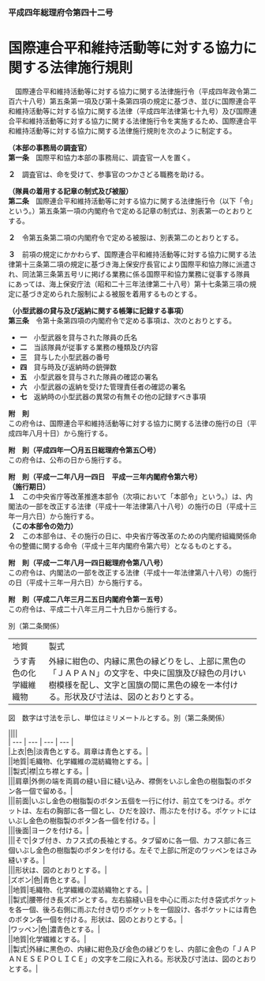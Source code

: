 ### 平成四年総理府令第四十二号  
# 国際連合平和維持活動等に対する協力に関する法律施行規則  
　国際連合平和維持活動等に対する協力に関する法律施行令（平成四年政令第二百六十八号）第五条第一項及び第十条第四項の規定に基づき、並びに国際連合平和維持活動等に対する協力に関する法律（平成四年法律第七十九号）及び国際連合平和維持活動等に対する協力に関する法律施行令を実施するため、国際連合平和維持活動等に対する協力に関する法律施行規則を次のように制定する。  
  
**（本部の事務局の調査官）**  
**第一条**　国際平和協力本部の事務局に、調査官一人を置く。  
  
**２**　調査官は、命を受けて、参事官のつかさどる職務を助ける。  
  
**（隊員の着用する記章の制式及び被服）**  
**第二条**　国際連合平和維持活動等に対する協力に関する法律施行令（以下「令」という。）第五条第一項の内閣府令で定める記章の制式は、別表第一のとおりとする。  
  
**２**　令第五条第二項の内閣府令で定める被服は、別表第二のとおりとする。  
  
**３**　前項の規定にかかわらず、国際連合平和維持活動等に対する協力に関する法律第十三条第二項の規定に基づき海上保安庁長官により国際平和協力隊に派遣され、同法第三条第五号リに掲げる業務に係る国際平和協力業務に従事する隊員にあっては、海上保安庁法（昭和二十三年法律第二十八号）第十七条第三項の規定に基づき定められた服制による被服を着用するものとする。  
  
**（小型武器の貸与及び返納に関する帳簿に記録する事項）**  
**第三条**　令第十条第四項の内閣府令で定める事項は、次のとおりとする。  
* **一**　小型武器を貸与された隊員の氏名  
* **二**　当該隊員が従事する業務の種類及び内容  
* **三**　貸与した小型武器の番号  
* **四**　貸与時及び返納時の銃弾数  
* **五**　小型武器を貸与された隊員の確認の署名  
* **六**　小型武器の返納を受けた管理責任者の確認の署名  
* **七**　返納時の小型武器の異常の有無その他の記録すべき事項  
  
**附　則**  
この府令は、国際連合平和維持活動等に対する協力に関する法律の施行の日（平成四年八月十日）から施行する。  
  
**附　則（平成四年一〇月五日総理府令第五〇号）**  
この府令は、公布の日から施行する。  
  
**附　則（平成一二年八月一四日　平成一三年内閣府令第六号）**  
**（施行期日）**  
**１**　この中央省庁等改革推進本部令（次項において「本部令」という。）は、内閣法の一部を改正する法律（平成十一年法律第八十八号）の施行の日（平成十三年一月六日）から施行する。  
**（この本部令の効力）**  
**２**　この本部令は、その施行の日に、中央省庁等改革のための内閣府組織関係命令の整備に関する命令（平成十三年内閣府令第六号）となるものとする。  
  
**附　則（平成一二年八月一四日総理府令第八八号）**  
この府令は、内閣法の一部を改正する法律（平成十一年法律第八十八号）の施行の日（平成十三年一月六日）から施行する。  
  
**附　則（平成二八年三月二五日内閣府令第一五号）**  
この府令は、平成二十八年三月二十九日から施行する。  
  
別（第二条関係）  

|||  
| --- | --- |  
|地質|製式|  
|うす青色の化学繊維織物|外縁に紺色の、内縁に黒色の縁どりをし、上部に黒色の「ＪＡＰＡＮ」の文字を、中央に国旗及び緑色の月けい樹模様を配し、文字と国旗の間に黒色の線を一本付ける。形状及び寸法は、図のとおりとする。|  
  
図　数字は寸法を示し、単位はミリメートルとする。別（第二条関係）  

||||  
| --- | --- | --- | --- |  
|上衣|色|淡青色とする。肩章は青色とする。|  
||地質|毛織物、化学繊維の混紡織物とする。|  
||製式|襟|立ち襟とする。|  
|||肩章|外側の端を両肩の縫い目に縫い込み、襟側をいぶし金色の樹脂製のボタン各一個で留める。|  
|||前面|いぶし金色の樹脂製のボタン五個を一行に付け、前立てをつける。ポケットは、左右の胸部に各一個とし、ひだを設け、雨ぶたを付ける。ポケットにはいぶし金色の樹脂製のボタン各一個を付ける。|  
|||後面|ヨークを付ける。|  
|||そで|タブ付き、カフス式の長袖とする。タブ留めに各一個、カフス部に各三個いぶし金色の樹脂製のボタンを付ける。左そで上部に所定のワッペンをはさみ縫いする。|  
|||形状は、図のとおりとする。|  
|ズボン|色|青色とする。|  
||地質|毛織物、化学繊維の混紡織物とする。|  
||製式|腰帯付き長ズボンとする。左右脇縫い目を中心に雨ぶた付き袋式ポケットを各一個、後ろ右側に雨ぶた付き切りポケットを一個設け、各ポケットには青色のボタン各一個を付ける。形状は、図のとおりとする。|  
|ワッペン|色|濃青色とする。|  
||地質|化学繊維とする。|  
||製式|外縁に黒色の、内縁に紺色及び金色の縁どりをし、内部に金色の「ＪＡＰＡＮＥＳＥＰＯＬＩＣＥ」の文字を二段に入れる。形状及び寸法は、図のとおりとする。|  
  
